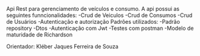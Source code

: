 Api Rest para gerenciamento de veículos e consumo. A api possui as seguintes funncionalidades:
-Crud de Veiculos
-Crud de Consumos
-Crud de Usuários
-Autenticação e autorização
Padrões utilizados:
-Padrão repository
-Dtos
-Autenticação com Jwt
-Testes com postman
-Modelo de maturidade de Richardson

Orientador: Kléber Jaques Ferreira de Souza